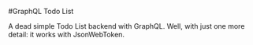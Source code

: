 #GraphQL Todo List

A dead simple Todo List backend with GraphQL. Well, with just one more detail: it works with JsonWebToken.